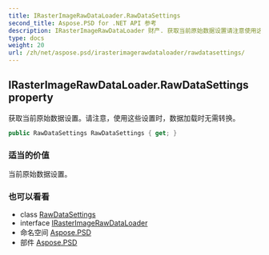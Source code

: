 ```yaml
---
title: IRasterImageRawDataLoader.RawDataSettings
second_title: Aspose.PSD for .NET API 参考
description: IRasterImageRawDataLoader 财产. 获取当前原始数据设置请注意使用这些设置时数据加载时无需转换
type: docs
weight: 20
url: /zh/net/aspose.psd/irasterimagerawdataloader/rawdatasettings/
---
```

## IRasterImageRawDataLoader.RawDataSettings property

获取当前原始数据设置。请注意，使用这些设置时，数据加载时无需转换。

```csharp
public RawDataSettings RawDataSettings { get; }
```

### 适当的价值

当前原始数据设置。

### 也可以看看

* class [RawDataSettings](../../rawdatasettings/)
* interface [IRasterImageRawDataLoader](../)
* 命名空间 [Aspose.PSD](../../irasterimagerawdataloader/)
* 部件 [Aspose.PSD](../../../)


